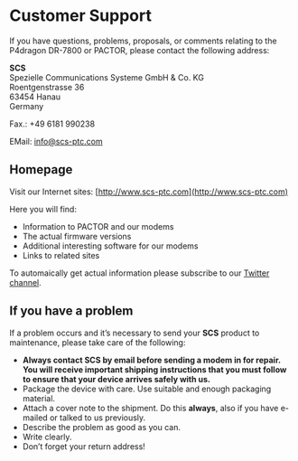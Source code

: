 # Customer Support

If you have questions, problems, proposals, or comments relating to the P4dragon DR-7800 or PACTOR, please contact the following address:

**SCS**  
Spezielle Communications Systeme GmbH & Co. KG  
Roentgenstrasse 36  
63454 Hanau  
Germany

Fax.: +49 6181 990238

EMail: [info@scs-ptc.com](info@scs-ptc.com)

## Homepage

Visit our Internet sites:
[http://www.scs-ptc.com](http://www.scs-ptc.com)

Here you will find:
- Information to PACTOR and our modems
- The actual firmware versions
- Additional interesting software for our modems
- Links to related sites

To automaically get actual information please subscribe to our [Twitter channel](https://twitter.com/scs_pactor).

## If you have a problem

If a problem occurs and it’s necessary to send your **SCS** product to maintenance, please take care of the following:

- **Always contact SCS by email before sending a modem in for repair. You will receive important shipping instructions that you must follow to ensure that your device arrives safely with us.**
- Package the device with care. Use suitable and enough packaging material.
- Attach a cover note to the shipment. Do this **always**, also if you have e-mailed or talked to us previously.
- Describe the problem as good as you can.
- Write clearly.
- Don’t forget your return address!

